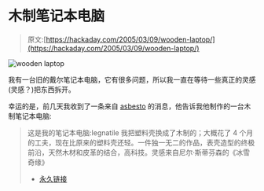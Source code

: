# 木制笔记本电脑

> 原文:[https://hackaday.com/2005/03/09/wooden-laptop/](https://hackaday.com/2005/03/09/wooden-laptop/)

![wooden laptop](img/9324e559f164ed81da31bca89791a46d.png)

我有一台旧的戴尔笔记本电脑，它有很多问题，所以我一直在等待一些真正的灵感(灵感？)把东西拆开。

幸运的是，前几天我收到了一条来自 [asbesto](http://www.zaverio.net/) 的消息，他告诉我他制作的一台木制笔记本电脑:

> 这是我的笔记本电脑:legnatile 我把塑料壳换成了木制的；大概花了 4 个月的工夫，现在比原来的塑料壳还轻。一件独一无二的作品，表壳造型的终极前沿，天然木材和皮革的结合，高科技。灵感来自尼尔·斯蒂芬森的《冰雪奇缘》
> 
> *   [永久链接](http://zaverio.net/laptop/index-en.php)
